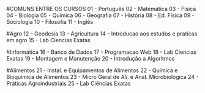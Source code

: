 #COMUNS ENTRE OS CURSOS
01 - Português
02 - Matemática
03 - Física
04 - Biologia
05 - Química
06 - Geografia
07 - História 
08 - Ed. Física
09 - Sociologia
10 - Filosofia
11 - Inglês

#Agro
12 - Geodesia
13 - Agricultura
14 - Introducao aos estudos e praticas em agro
15 - Lab Ciencias Exatas

#Informática
16 - Banco de Dados
17 - Programacao Web
18 - Lab Ciencias Exatas
19 - Montagem e Manutenção
20 - Introdução a Algoritmos

#Alimentos
21 - Instal. e Equipamentos de Alimentos
22 - Química e Bioquímica de Alimentos
23 - Micro Geral de Ali. e Anal. Microbiológica
24 - Práticas Agroindustriais
25 - Lab Ciências Exatas
